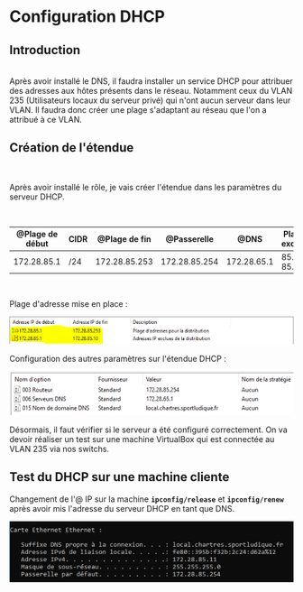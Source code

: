 # Configuration DHCP

## Introduction
<br>
Après avoir installé le DNS, il faudra installer un service DHCP pour attribuer des adresses aux hôtes présents dans le réseau. Notamment ceux du VLAN 235 (Utilisateurs locaux du serveur privé) qui n'ont aucun serveur dans leur VLAN. Il faudra donc créer une plage s'adaptant au réseau que l'on a attribué à ce VLAN.
<br>

## Création de l'étendue

<br>

Après avoir installé le rôle, je vais créer l'étendue dans les paramètres du serveur DHCP.

<br>

| @Plage de début | CIDR | @Plage de fin | @Passerelle | @DNS | Plage exclue |
|-----------------|------|---------------|-------------|------|--------------|
| 172.28.85.1     | /24  | 172.28.85.253 | 172.28.85.254 | 172.28.65.1 | 85.1 - 85.10

<br>

Plage d'adresse mise en place :
<br>

![Plage d'adresses exclues](./img/DHCP/plage_exclue.PNG)
<br>

Configuration des autres paramètres sur l'étendue DHCP :

![Toutes les configurations apportées](./img/DHCP/config_resultats.PNG)

Désormais, il faut vérifier si le serveur a été configuré correctement. On va devoir réaliser un test sur une machine VirtualBox qui est connectée au VLAN 235 via nos switchs.

## Test du DHCP sur une machine cliente

Changement de l'@ IP sur la machine **`ipconfig/release`** et **`ipconfig/renew`** après avoir mis l'adresse du serveur DHCP en tant que DNS.

![Test ipconfig réussi](./img/DHCP/test_DHCP.png)